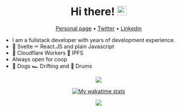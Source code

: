 <div align="center">
   <h1>Hi there! <img src="https://media.giphy.com/media/hvRJCLFzcasrR4ia7z/giphy.gif" width="25px"></h1>
</div>

<p align="center">
  <a href="https://yankowski.eu">Personal page</a> •
  <a href="https://twitter.com/youaresoroman">Twitter</a> •
  <a href="https://www.linkedin.com/in/youaresoroman">Linkedin</a>
</p>

- I am a fullstack developer with years of development experience.
- 🔫 Svelte ⚰️ React.JS and plain Javascript
- 💊 Cloudflare Workers 💎 IPFS
- Always open for coop
- 🐶 Dogs 🏎️ Drifting and 🥁 Drums

<div align="center">
  
<!-- ![Anurag's GitHub stats](https://github-readme-stats.vercel.app/api?username=youaresoroman&show_icons=true&theme=default&count_private=true) -->

 <img src="https://github-profile-trophy.vercel.app/?username=youaresoroman&theme=flat&no-frame=true&margin-w=10" />
 
 [![My wakatime stats](https://github-readme-stats.vercel.app/api/wakatime?username=youaresoroman)](https://github.com/youaresoroman)


![](https://hit.yhype.me/github/profile?user_id=53238921)

</div>

